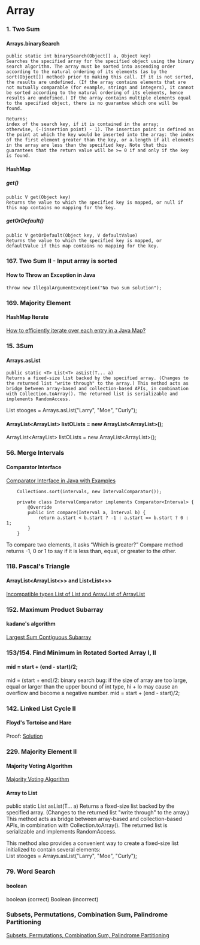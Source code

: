 # Array

### 1. Two Sum
#### Arrays.binarySearch
```
public static int binarySearch(Object[] a, Object key)
Searches the specified array for the specified object using the binary search algorithm. The array must be sorted into ascending order according to the natural ordering of its elements (as by the sort(Object[]) method) prior to making this call. If it is not sorted, the results are undefined. (If the array contains elements that are not mutually comparable (for example, strings and integers), it cannot be sorted according to the natural ordering of its elements, hence results are undefined.) If the array contains multiple elements equal to the specified object, there is no guarantee which one will be found.  

Returns:
index of the search key, if it is contained in the array;   
otherwise, (-(insertion point) - 1). The insertion point is defined as the point at which the key would be inserted into the array: the index of the first element greater than the key, or a.length if all elements in the array are less than the specified key. Note that this guarantees that the return value will be >= 0 if and only if the key is found.  

```

#### HashMap
##### get()
```
public V get(Object key)  
Returns the value to which the specified key is mapped, or null if this map contains no mapping for the key.
```

##### getOrDefault()
```
public V getOrDefault(Object key, V defaultValue)   
Returns the value to which the specified key is mapped, or defaultValue if this map contains no mapping for the key.
```

### 167. Two Sum II - Input array is sorted  
#### How to Throw an Exception in Java  

```
throw new IllegalArgumentException("No two sum solution");
```

### 169. Majority Element  
#### HashMap Iterate
[How to efficiently iterate over each entry in a Java Map?](https://stackoverflow.com/questions/46898/how-to-efficiently-iterate-over-each-entry-in-a-java-map)  


### 15. 3Sum
#### Arrays.asList
```
public static <T> List<T> asList(T... a)
Returns a fixed-size list backed by the specified array. (Changes to the returned list "write through" to the array.) This method acts as bridge between array-based and collection-based APIs, in combination with Collection.toArray(). The returned list is serializable and implements RandomAccess.
```
List<String> stooges = Arrays.asList("Larry", "Moe", "Curly");
  
#### ArrayList<ArrayList<String>> listOLists = new ArrayList<ArrayList<String>>();
ArrayList<ArrayList<String>> listOLists = new ArrayList<ArrayList<String>>();  
    
### 56. Merge Intervals  
####  Comparator<T> Interface
[Comparator Interface in Java with Examples](https://www.geeksforgeeks.org/comparator-interface-java/)     
  
```
    Collections.sort(intervals, new IntervalComparator());  
  
    private class IntervalComparator implements Comparator<Interval> {
        @Override
        public int compare(Interval a, Interval b) {
            return a.start < b.start ? -1 : a.start == b.start ? 0 : 1;
        }
    }

```  
To compare two elements, it asks “Which is greater?” Compare method returns -1, 0 or 1 to say if it is less than, equal, or greater to the other.  


### 118. Pascal's Triangle
#### ArrayList<ArrayList<>> and List<List<>>
[Incompatible types List of List and ArrayList of ArrayList](https://stackoverflow.com/questions/24796273/incompatible-types-list-of-list-and-arraylist-of-arraylist)   


### 152. Maximum Product Subarray  
#### kadane's algorithm  
[Largest Sum Contiguous Subarray](https://www.geeksforgeeks.org/largest-sum-contiguous-subarray/)  


### 153/154. Find Minimum in Rotated Sorted Array I, II
#### mid = start + (end - start)/2; 
mid = (start + end)/2: binary search bug: if the size of array are too large, equal or larger than the upper bound of int type, hi + lo may cause an overflow and become a negative number. mid = start + (end - start)/2;   


### 142. Linked List Cycle II  
#### Floyd's Tortoise and Hare
Proof: [Solution](https://leetcode.com/problems/linked-list-cycle-ii/solution/)  

### 229. Majority Element II 
#### Majority Voting Algorithm  
[Majority Voting Algorithm](https://gregable.com/2013/10/majority-vote-algorithm-find-majority.html)    

#### Array to List
public static <T> List<T> asList(T... a)
Returns a fixed-size list backed by the specified array. (Changes to the returned list "write through" to the array.) This method acts as bridge between array-based and collection-based APIs, in combination with Collection.toArray(). The returned list is serializable and implements RandomAccess.  
  
This method also provides a convenient way to create a fixed-size list initialized to contain several elements:   
List<String> stooges = Arrays.asList("Larry", "Moe", "Curly");
  
### 79. Word Search  
#### boolean
boolean (correct)
Boolean (incorrect)  


### Subsets, Permutations, Combination Sum, Palindrome Partitioning
[Subsets, Permutations, Combination Sum, Palindrome Partitioning](https://leetcode.com/problems/combination-sum/discuss/16502/A-general-approach-to-backtracking-questions-in-Java-(Subsets-Permutations-Combination-Sum-Palindrome-Partitioning))   

